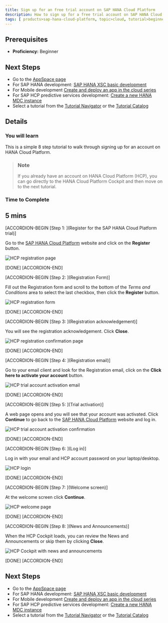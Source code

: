 ```yaml
---
title: Sign up for an free trial account on SAP HANA Cloud Platform
description: How to sign up for a free trial account on SAP HANA Cloud Platform (HCP)
tags: [ products>sap-hana-cloud-platform, topic>cloud, tutorial>beginner ]
---
```


## Prerequisites
 - **Proficiency:** Beginner

## Next Steps
 - Go to the [AppSpace page](http://go.sap.com/developer/app-space-page.html)
 - For SAP HANA development: [SAP HANA XSC basic development](http://go.sap.com/developer/tutorials/hana-web-development-workbench.html)
 - For Mobile development [Create and deploy an app in the cloud series](http://go.sap.com/developer/tutorials/hcp-create-destination.html)
 - For SAP HCP predictive services development: [Create a new HANA MDC instance](http://go.sap.com/developer/tutorials/hcpps-hana-create-mdc-instance.html)
 - Select a tutorial from the [Tutorial Navigator](http://go.sap.com/developer/tutorial-navigator.html) or the [Tutorial Catalog](http://go.sap.com/developer/tutorials.html)


## Details
### You will learn  
This is a simple 8 step tutorial to walk through signing up for an account on HANA Cloud Platform.

> ### Note
>If you already have an account on HANA Cloud Platform (HCP), you can go directly to the HANA Cloud Platform Cockpit and then move on to the next tutorial.

### Time to Complete
**5 mins**
---

[ACCORDION-BEGIN [Step 1: ](Register for the SAP HANA Cloud Platform trial)]

Go to the [SAP HANA Cloud Platform](https://account.hanatrial.ondemand.com/) website and click on the **Register** button.

![HCP registration page](https://raw.githubusercontent.com/SAPDocuments/Tutorials/master/tutorials/hcp-create-trial-account/hcp_signup1.png)


[DONE]
[ACCORDION-END]

[ACCORDION-BEGIN [Step 2: ](Registration Form)]

Fill out the Registration form and scroll to the bottom of the *Terms and Conditions* area to select the last checkbox, then click the **Register** button.

![HCP registration form](https://raw.githubusercontent.com/SAPDocuments/Tutorials/master/tutorials/hcp-create-trial-account/hcp_signup2.png)

[DONE]
[ACCORDION-END]

[ACCORDION-BEGIN [Step 3: ](Registration acknowledgement)]

You will see the registration acknowledgement. Click **Close**.

![HCP registration confirmation page](https://raw.githubusercontent.com/SAPDocuments/Tutorials/master/tutorials/hcp-create-trial-account/hcp_signup3.png)

[DONE]
[ACCORDION-END]

[ACCORDION-BEGIN [Step 4: ](Registration email)]

Go to your email client and look for the Registration email, click on the **Click here to activate your account** button.

![HCP trial account activation email](https://raw.githubusercontent.com/SAPDocuments/Tutorials/master/tutorials/hcp-create-trial-account/hcp_signup4.png)

[DONE]
[ACCORDION-END]

[ACCORDION-BEGIN [Step 5: ](Trial activation)]

A web page opens and you will see that your account was activated. Click **Continue** to go back to the [SAP HANA Cloud Platform](https://account.hanatrial.ondemand.com) website and  log in.

![HCP trial account activation confirmation](https://raw.githubusercontent.com/SAPDocuments/Tutorials/master/tutorials/hcp-create-trial-account/hcp_signup5.png)

[DONE]
[ACCORDION-END]

[ACCORDION-BEGIN [Step 6: ](Log in)]

Log in with your email and HCP account password on your laptop/desktop.

![HCP login](https://raw.githubusercontent.com/SAPDocuments/Tutorials/master/tutorials/hcp-create-trial-account/hcp_signup6.png)

[DONE]
[ACCORDION-END]

[ACCORDION-BEGIN [Step 7: ](Welcome screen)]

At the welcome screen click **Continue**.

![HCP welcome page](https://raw.githubusercontent.com/SAPDocuments/Tutorials/master/tutorials/hcp-create-trial-account/hcp_signup7.png)

[DONE]
[ACCORDION-END]

[ACCORDION-BEGIN [Step 8: ](News and Announcements)]

When the HCP Cockpit loads, you can review the News and Announcements or skip them by clicking **Close**.

![HCP Cockpit with news and announcements](https://raw.githubusercontent.com/SAPDocuments/Tutorials/master/tutorials/hcp-create-trial-account/hcp_signup8.png)

[DONE]
[ACCORDION-END]
 

## Next Steps
 - Go to the [AppSpace page](http://go.sap.com/developer/app-space-page.html)
 - For SAP HANA development: [SAP HANA XSC basic development](http://go.sap.com/developer/tutorials/hana-web-development-workbench.html)
 - For Mobile development [Create and deploy an app in the cloud series](http://go.sap.com/developer/tutorials/hcp-create-destination.html)
 - For SAP HCP predictive services development: [Create a new HANA MDC instance](http://go.sap.com/developer/tutorials.html?link=hcpps-hana-create-mdc-instance.html)
 - Select a tutorial from the [Tutorial Navigator](http://go.sap.com/developer/tutorial-navigator.html) or the [Tutorial Catalog](http://go.sap.com/developer/tutorials.html)
